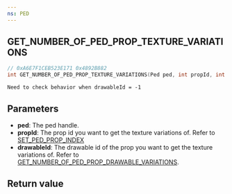 ```yaml
---
ns: PED
---
```

## GET_NUMBER_OF_PED_PROP_TEXTURE_VARIATIONS

```c
// 0xA6E7F1CEB523E171 0x4892B882
int GET_NUMBER_OF_PED_PROP_TEXTURE_VARIATIONS(Ped ped, int propId, int drawableId);
```

```
Need to check behavior when drawableId = -1
```

## Parameters
* **ped**: The ped handle.
* **propId**: The prop id you want to get the texture variations of. Refer to [SET_PED_PROP_INDEX](#_0x93376B65A266EB5F)
* **drawableId**: The drawable id of the prop you want to get the texture variations of. Refer to [GET_NUMBER_OF_PED_PROP_DRAWABLE_VARIATIONS](#_0x5FAF9754E789FB47).

## Return value
